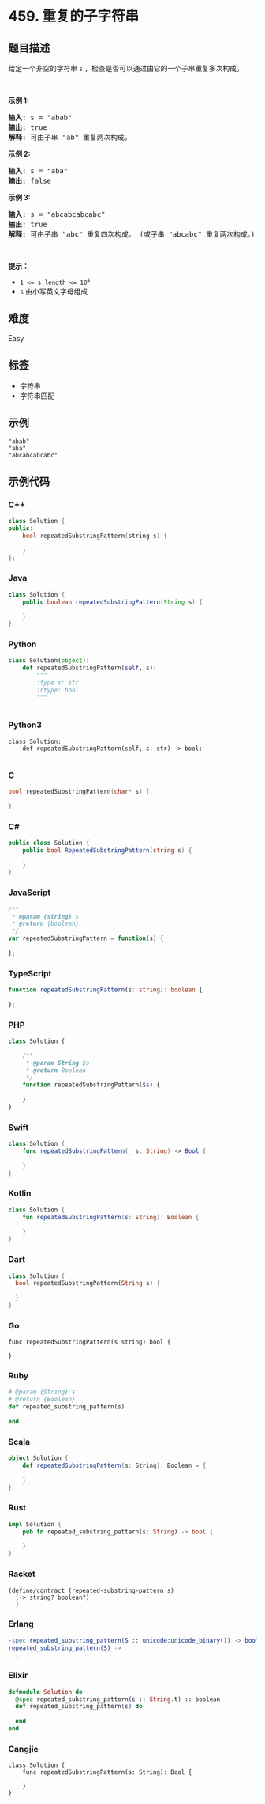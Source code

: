 # 459. 重复的子字符串

## 题目描述

<p>给定一个非空的字符串<meta charset="UTF-8" />&nbsp;<code>s</code>&nbsp;，检查是否可以通过由它的一个子串重复多次构成。</p>

<p>&nbsp;</p>

<p><strong>示例 1:</strong></p>

<pre>
<strong>输入:</strong> s = "abab"
<strong>输出:</strong> true
<strong>解释:</strong> 可由子串 "ab" 重复两次构成。
</pre>

<p><strong>示例 2:</strong></p>

<pre>
<strong>输入:</strong> s = "aba"
<strong>输出:</strong> false
</pre>

<p><strong>示例 3:</strong></p>

<pre>
<strong>输入:</strong> s = "abcabcabcabc"
<strong>输出:</strong> true
<strong>解释:</strong> 可由子串 "abc" 重复四次构成。 (或子串 "abcabc" 重复两次构成。)
</pre>

<p>&nbsp;</p>

<p><b>提示：</b></p>

<p><meta charset="UTF-8" /></p>

<ul>
	<li><code>1 &lt;= s.length &lt;= 10<sup>4</sup></code></li>
	<li><code>s</code>&nbsp;由小写英文字母组成</li>
</ul>


## 难度

Easy

## 标签

- 字符串
- 字符串匹配

## 示例

```
"abab"
"aba"
"abcabcabcabc"
```

## 示例代码

### C++

```cpp
class Solution {
public:
    bool repeatedSubstringPattern(string s) {
        
    }
};
```

### Java

```java
class Solution {
    public boolean repeatedSubstringPattern(String s) {
        
    }
}
```

### Python

```python
class Solution(object):
    def repeatedSubstringPattern(self, s):
        """
        :type s: str
        :rtype: bool
        """
        
```

### Python3

```python3
class Solution:
    def repeatedSubstringPattern(self, s: str) -> bool:
        
```

### C

```c
bool repeatedSubstringPattern(char* s) {
    
}
```

### C#

```csharp
public class Solution {
    public bool RepeatedSubstringPattern(string s) {
        
    }
}
```

### JavaScript

```javascript
/**
 * @param {string} s
 * @return {boolean}
 */
var repeatedSubstringPattern = function(s) {
    
};
```

### TypeScript

```typescript
function repeatedSubstringPattern(s: string): boolean {
    
};
```

### PHP

```php
class Solution {

    /**
     * @param String $s
     * @return Boolean
     */
    function repeatedSubstringPattern($s) {
        
    }
}
```

### Swift

```swift
class Solution {
    func repeatedSubstringPattern(_ s: String) -> Bool {
        
    }
}
```

### Kotlin

```kotlin
class Solution {
    fun repeatedSubstringPattern(s: String): Boolean {
        
    }
}
```

### Dart

```dart
class Solution {
  bool repeatedSubstringPattern(String s) {
    
  }
}
```

### Go

```golang
func repeatedSubstringPattern(s string) bool {
    
}
```

### Ruby

```ruby
# @param {String} s
# @return {Boolean}
def repeated_substring_pattern(s)
    
end
```

### Scala

```scala
object Solution {
    def repeatedSubstringPattern(s: String): Boolean = {
        
    }
}
```

### Rust

```rust
impl Solution {
    pub fn repeated_substring_pattern(s: String) -> bool {
        
    }
}
```

### Racket

```racket
(define/contract (repeated-substring-pattern s)
  (-> string? boolean?)
  )
```

### Erlang

```erlang
-spec repeated_substring_pattern(S :: unicode:unicode_binary()) -> boolean().
repeated_substring_pattern(S) ->
  .
```

### Elixir

```elixir
defmodule Solution do
  @spec repeated_substring_pattern(s :: String.t) :: boolean
  def repeated_substring_pattern(s) do
    
  end
end
```

### Cangjie

```cangjie
class Solution {
    func repeatedSubstringPattern(s: String): Bool {

    }
}
```

